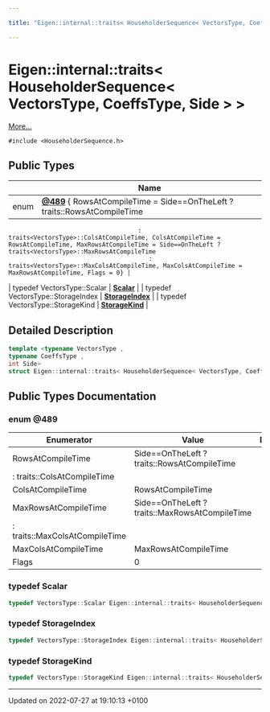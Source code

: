 ```yaml
---

title: "Eigen::internal::traits< HouseholderSequence< VectorsType, CoeffsType, Side > >"

---
```


# Eigen::internal::traits< HouseholderSequence< VectorsType, CoeffsType, Side > >



 [More...](#detailed-description)


`#include <HouseholderSequence.h>`

## Public Types

|                | Name           |
| -------------- | -------------- |
| enum| **[@489](http://example.org/classes/structeigen_1_1internal_1_1traits_3_01householdersequence_3_01vectorstype_00_01coeffstype_00_01side_01_4_01_4/#enum-@489)** { RowsAtCompileTime = Side==OnTheLeft ? traits<VectorsType>::RowsAtCompileTime
                                        : traits<VectorsType>::ColsAtCompileTime, ColsAtCompileTime = RowsAtCompileTime, MaxRowsAtCompileTime = Side==OnTheLeft ? traits<VectorsType>::MaxRowsAtCompileTime
                                           : traits<VectorsType>::MaxColsAtCompileTime, MaxColsAtCompileTime = MaxRowsAtCompileTime, Flags = 0} |
| typedef VectorsType::Scalar | **[Scalar](http://example.org/classes/structeigen_1_1internal_1_1traits_3_01householdersequence_3_01vectorstype_00_01coeffstype_00_01side_01_4_01_4/#typedef-scalar)**  |
| typedef VectorsType::StorageIndex | **[StorageIndex](http://example.org/classes/structeigen_1_1internal_1_1traits_3_01householdersequence_3_01vectorstype_00_01coeffstype_00_01side_01_4_01_4/#typedef-storageindex)**  |
| typedef VectorsType::StorageKind | **[StorageKind](http://example.org/classes/structeigen_1_1internal_1_1traits_3_01householdersequence_3_01vectorstype_00_01coeffstype_00_01side_01_4_01_4/#typedef-storagekind)**  |

## Detailed Description

```cpp
template <typename VectorsType ,
typename CoeffsType ,
int Side>
struct Eigen::internal::traits< HouseholderSequence< VectorsType, CoeffsType, Side > >;
```

## Public Types Documentation

### enum @489

| Enumerator | Value | Description |
| ---------- | ----- | ----------- |
| RowsAtCompileTime | Side==OnTheLeft ? traits<VectorsType>::RowsAtCompileTime
                                        : traits<VectorsType>::ColsAtCompileTime|   |
| ColsAtCompileTime | RowsAtCompileTime|   |
| MaxRowsAtCompileTime | Side==OnTheLeft ? traits<VectorsType>::MaxRowsAtCompileTime
                                           : traits<VectorsType>::MaxColsAtCompileTime|   |
| MaxColsAtCompileTime | MaxRowsAtCompileTime|   |
| Flags | 0|   |




### typedef Scalar

```cpp
typedef VectorsType::Scalar Eigen::internal::traits< HouseholderSequence< VectorsType, CoeffsType, Side > >::Scalar;
```


### typedef StorageIndex

```cpp
typedef VectorsType::StorageIndex Eigen::internal::traits< HouseholderSequence< VectorsType, CoeffsType, Side > >::StorageIndex;
```


### typedef StorageKind

```cpp
typedef VectorsType::StorageKind Eigen::internal::traits< HouseholderSequence< VectorsType, CoeffsType, Side > >::StorageKind;
```


-------------------------------

Updated on 2022-07-27 at 19:10:13 +0100